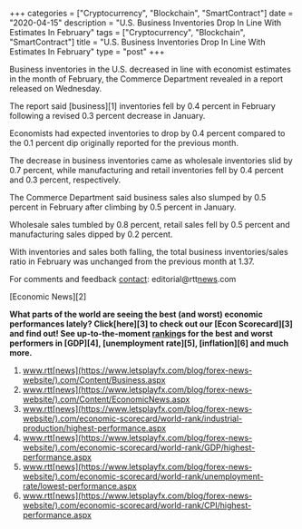 +++
categories = ["Cryptocurrency", "Blockchain", "SmartContract"]
date = "2020-04-15"
description = "U.S. Business Inventories Drop In Line With Estimates In February"
tags = ["Cryptocurrency", "Blockchain", "SmartContract"]
title = "U.S. Business Inventories Drop In Line With Estimates In February"
type = "post"
+++

Business inventories in the U.S. decreased in line with economist
estimates in the month of February, the Commerce Department revealed in
a report released on Wednesday.

The report said [business][1] inventories fell by 0.4 percent in
February following a revised 0.3 percent decrease in January.

Economists had expected inventories to drop by 0.4 percent compared to
the 0.1 percent dip originally reported for the previous month.

The decrease in business inventories came as wholesale inventories slid
by 0.7 percent, while manufacturing and retail inventories fell by 0.4
percent and 0.3 percent, respectively.

The Commerce Department said business sales also slumped by 0.5 percent
in February after climbing by 0.5 percent in January.

Wholesale sales tumbled by 0.8 percent, retail sales fell by 0.5 percent
and manufacturing sales dipped by 0.2 percent.

With inventories and sales both falling, the total business
inventories/sales ratio in February was unchanged from the previous
month at 1.37.

For comments and feedback [contact](https://www.playgroundfx.com/contact/): editorial@rtt[news](https://www.letsplayfx.com/blog/forex-news-website/).com

[Economic News][2]

 **What parts of the world are seeing the best (and worst) economic
performances lately? Click[here][3] to check out our [Econ Scorecard][3]
and find out! See up-to-the-moment [ranking](https://www.playgroundfx.com/blog/crypto-exchange-ranking/)s for the best and worst
performers in [GDP][4], [unemployment rate][5], [inflation][6] and much
more.**

   1. www.rtt[news](https://www.letsplayfx.com/blog/forex-news-website/).com/Content/Business.aspx
   2. www.rtt[news](https://www.letsplayfx.com/blog/forex-news-website/).com/Content/EconomicNews.aspx
   3. www.rtt[news](https://www.letsplayfx.com/blog/forex-news-website/).com/economic-scorecard/world-rank/industrial-production/highest-performance.aspx
   4. www.rtt[news](https://www.letsplayfx.com/blog/forex-news-website/).com/economic-scorecard/world-rank/GDP/highest-performance.aspx
   5. www.rtt[news](https://www.letsplayfx.com/blog/forex-news-website/).com/economic-scorecard/world-rank/unemployment-rate/lowest-performance.aspx
   6. www.rtt[news](https://www.letsplayfx.com/blog/forex-news-website/).com/economic-scorecard/world-rank/CPI/highest-performance.aspx